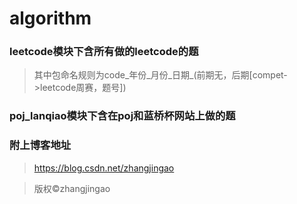 # algorithm

### leetcode模块下含所有做的leetcode的题

> 其中包命名规则为code_年份_月份_日期_(前期无，后期[compet->leetcode周赛，题号])

### poj_lanqiao模块下含在poj和蓝桥杯网站上做的题

### 附上博客地址
> https://blog.csdn.net/zhangjingao

> 版权©zhangjingao